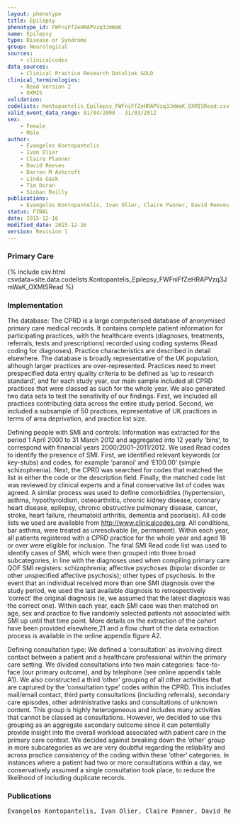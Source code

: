 ```yaml
---
layout: phenotype
title: Epilepsy
phenotype_id: FWFniFfZeHRAPVzq3JmWaK
name: Epilepsy
type: Disease or Syndrome
group: Neurological
sources: 
    - clinicalcodes
data_sources:
    - Clinical Practice Research Datalink GOLD
clinical_terminologies:
    - Read Version 2
    - OXMIS
validation:
codelists: Kontopantelis_Epilepsy_FWFniFfZeHRAPVzq3JmWaK_OXMISRead.csv
valid_event_data_range: 01/04/2000 - 31/03/2012
sex:
    - Female
    - Male
author:
    - Evangelos Kontopantelis
    - Ivan Olier
    - Claire Planner
    - David Reeves
    - Darren M Ashcroft
    - Linda Gask
    - Tim Doran
    - Sioban Reilly    
publications:
    - Evangelos Kontopantelis, Ivan Olier, Claire Panner, David Reeves, Darren M Ashcroft, Linda Gask, Tim Doran, Siobhan Reilly, Primary care consultation rates among people with and without severe mental illness a UK cohort study using the Clinical Practice Research Datalink. BMJ Open, 5 (e008650), 2015.
status: FINAL
date: 2015-12-16
modified_date: 2015-12-16
version: Revision 1
---
```



### Primary Care

{% include csv.html csvdata=site.data.codelists.Kontopantelis_Epilepsy_FWFniFfZeHRAPVzq3JmWaK_OXMISRead %}

### Implementation

The database:
The CPRD is a large computerised database of anonymised
primary care medical records. It contains complete
patient information for participating practices,
with the healthcare events (diagnoses, treatments, referrals,
tests and prescriptions) recorded using coding
systems (Read coding for diagnoses). Practice characteristics
are described in detail elsewhere. The database is
broadly representative of the UK population, although
larger practices are over-represented.
Practices need to meet prespecified data entry quality
criteria to be defined as ‘up to research standard’, and
for each study year, our main sample included all CPRD
practices that were classed as such for the whole year. We
also generated two data sets to test the sensitivity of our
findings. First, we included all practices contributing
data across the entire study period. Second, we included
a subsample of 50 practices, representative of UK practices
in terms of area deprivation, and practice list
size.

Defining people with SMI and controls:
Information was extracted for the period 1 April 2000 to
31 March 2012 and aggregated into 12 yearly ‘bins’, to
correspond with financial years 2000/2001–2011/2012.
We used Read codes to identify the presence of SMI.
First, we identified relevant keywords (or key-stubs) and
codes, for example ‘paranoi’ and ‘E100.00’ (simple
schizophrenia). Next, the CPRD was searched for codes
that matched the list in either the code or the description
field. Finally, the matched code list was reviewed by
clinical experts and a final conservative list of codes was
agreed. A similar process was used to define comorbidities
(hypertension, asthma, hypothyroidism, osteoarthritis,
chronic kidney disease, coronary heart disease,
epilepsy, chronic obstructive pulmonary disease, cancer,
stroke, heart failure, rheumatoid arthritis, dementia and
psoriasis). All code lists we used are available from
http://www.clinicalcodes.org. All conditions, bar
asthma, were treated as unresolvable (ie, permanent).
Within each year, all patients registered with a CPRD
practice for the whole year and aged 18 or over were eligible
for inclusion. The final SMI Read code list was
used to identify cases of SMI, which were then grouped
into three broad subcategories, in line with the diagnoses
used when compiling primary care QOF SMI registers:
schizophrenia; affective psychoses (bipolar
disorder or other unspecified affective psychosis); other
types of psychosis. In the event that an individual
received more than one SMI diagnosis over the study
period, we used the last available diagnosis to retrospectively
‘correct’ the original diagnosis (ie, we assumed that
the latest diagnosis was the correct one). Within each
year, each SMI case was then matched on age, sex and
practice to five randomly selected patients not associated
with SMI up until that time point. More details on the
extraction of the cohort have been provided elsewhere,21
and a flow chart of the data extraction process is available
in the online appendix figure A2.

Defining consultation type:
We defined a ‘consultation’ as involving direct contact
between a patient and a healthcare professional within
the primary care setting. We divided consultations into
two main categories: face-to-face (our primary
outcome), and by telephone (see online appendix table
A1). We also constructed a third ‘other’ grouping of all
other activities that are captured by the ‘consultation
type’ codes within the CPRD. This includes mail/email
contact, third party consultations (including referrals),
secondary care episodes, other administrative tasks and
consultations of unknown content. This group is highly
heterogeneous and includes many activities that cannot
be classed as consultations. However, we decided to use
this grouping as an aggregate secondary outcome since
it can potentially provide insight into the overall workload
associated with patient care in the primary care
context. We decided against breaking down the ‘other’
group in more subcategories as we are very doubtful
regarding the reliability and across practice consistency
of the coding within these ‘other’ categories. In
instances where a patient had two or more consultations
within a day, we conservatively assumed a single consultation
took place, to reduce the likelihood of including
duplicate records.


### Publications

<pre>
Evangelos Kontopantelis, Ivan Olier, Claire Panner, David Reeves, Darren M Ashcroft, Linda Gask, Tim Doran, Siobhan Reilly, Primary care consultation rates among people with and without severe mental illness a UK cohort study using the Clinical Practice Research Datalink. BMJ Open, 5 (e008650), 2015.
</pre>
